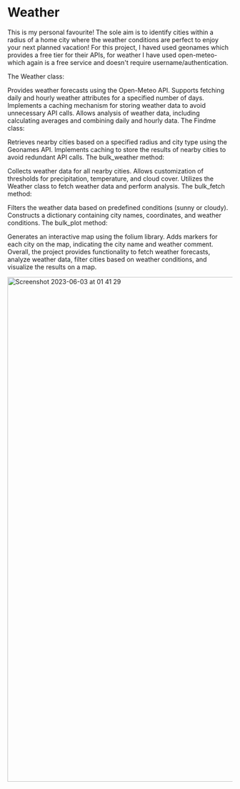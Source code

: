 # Weather
This is my personal favourite! The sole aim is to identify cities within a radius of a home city where the weather conditions are perfect to enjoy your next planned vacation!
For this project, I haved used geonames which provides a free tier for their APIs, for weather I have used open-meteo- which again is a free service and doesn't require username/authentication.

The Weather class:

Provides weather forecasts using the Open-Meteo API.
Supports fetching daily and hourly weather attributes for a specified number of days.
Implements a caching mechanism for storing weather data to avoid unnecessary API calls.
Allows analysis of weather data, including calculating averages and combining daily and hourly data.
The Findme class:

Retrieves nearby cities based on a specified radius and city type using the Geonames API.
Implements caching to store the results of nearby cities to avoid redundant API calls.
The bulk_weather method:

Collects weather data for all nearby cities.
Allows customization of thresholds for precipitation, temperature, and cloud cover.
Utilizes the Weather class to fetch weather data and perform analysis.
The bulk_fetch method:

Filters the weather data based on predefined conditions (sunny or cloudy).
Constructs a dictionary containing city names, coordinates, and weather conditions.
The bulk_plot method:

Generates an interactive map using the folium library.
Adds markers for each city on the map, indicating the city name and weather comment.
Overall, the project provides functionality to fetch weather forecasts, analyze weather data, filter cities based on weather conditions, and visualize the results on a map.

<img width="1131" alt="Screenshot 2023-06-03 at 01 41 29" src="https://github.com/gaurav9189/Weather/assets/28778688/f3e48923-b85a-451f-8c5d-3d0a863756f2">
